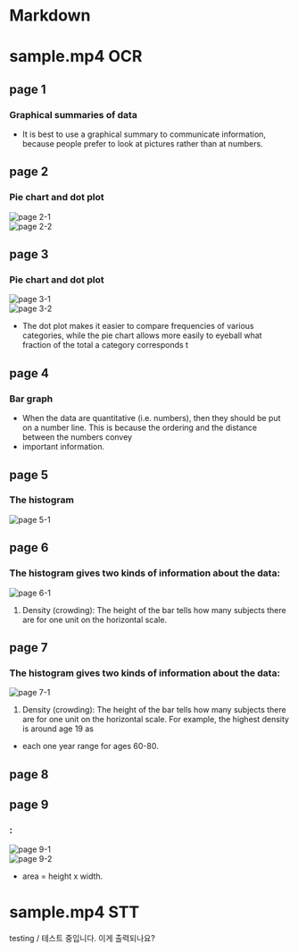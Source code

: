 
Markdown
========

# sample.mp4 OCR

## page 1

### Graphical summaries of data

- It is best to use a graphical summary to communicate information, because people prefer to look at pictures rather than at numbers. 

## page 2

### Pie chart and dot plot
  
![page 2-1](./image//sample.mp4/page2-1.png)  
![page 2-2](./image//sample.mp4/page2-2.png)

## page 3

### Pie chart and dot plot
  
![page 3-1](./image//sample.mp4/page3-1.png)  
![page 3-2](./image//sample.mp4/page3-2.png)
- The dot plot makes it easier to compare frequencies of various categories, while the pie chart allows more easily to eyeball what fraction of the total a category corresponds t 

## page 4

### Bar graph

- When the data are quantitative (i.e. numbers), then they should be put on a number line. This is because the ordering and the distance between the numbers convey 
- important information. 

## page 5

### The histogram
  
![page 5-1](./image//sample.mp4/page5-1.png)

## page 6

### The histogram gives two kinds of information about the data:
  
![page 6-1](./image//sample.mp4/page6-1.png)
1. Density (crowding): The height of the bar tells how many subjects there are for one unit on the horizontal scale. 

## page 7

### The histogram gives two kinds of information about the data:
  
![page 7-1](./image//sample.mp4/page7-1.png)
1. Density (crowding): The height of the bar tells how many subjects there are for one unit on the horizontal scale. For example, the highest density is around age 19 as 
- each one year range for ages 60-80. 

## page 8

## page 9

### :
  
![page 9-1](./image//sample.mp4/page9-1.png)  
![page 9-2](./image//sample.mp4/page9-2.png)
- area = height x width. 

# sample.mp4 STT


testing / 테스트 중입니다. 이게 출력되나요?